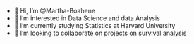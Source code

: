 - 👋 Hi, I’m @Martha-Boahene
- 👀 I’m interested in Data Science and data Analysis
- 🌱 I’m currently studying Statistics at Harvard University
- 💞️ I’m looking to collaborate on projects on survival analysis

<!---
Martha-Boahene/Martha-Boahene is a ✨ special ✨ repository because its `README.md` (this file) appears on your GitHub profile.
You can click the Preview link to take a look at your changes.
--->
